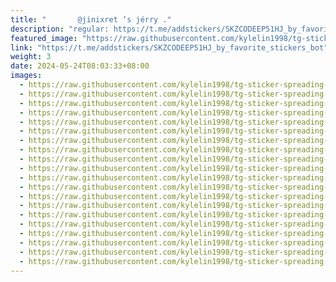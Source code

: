```yaml
---
title: "       @jinixret ‘s jérry ."
description: "regular: https://t.me/addstickers/SKZCODEEP51HJ_by_favorite_stickers_bot"
featured_image: "https://raw.githubusercontent.com/kylelin1998/tg-sticker-spreading-worldwide-images/main/img/f7a8e891-cf41-4026-9c88-80b3d4c84778.jpg"
link: "https://t.me/addstickers/SKZCODEEP51HJ_by_favorite_stickers_bot"
weight: 3
date: 2024-05-24T08:03:33+08:00
images:
  - https://raw.githubusercontent.com/kylelin1998/tg-sticker-spreading-worldwide-images/main/img/f7a8e891-cf41-4026-9c88-80b3d4c84778.jpg
  - https://raw.githubusercontent.com/kylelin1998/tg-sticker-spreading-worldwide-images/main/img/7cd11ee6-b68d-4f00-9354-ccc7a73af41f.jpg
  - https://raw.githubusercontent.com/kylelin1998/tg-sticker-spreading-worldwide-images/main/img/c307132a-679f-4d63-b79f-e974cd7590ee.jpg
  - https://raw.githubusercontent.com/kylelin1998/tg-sticker-spreading-worldwide-images/main/img/e401dcca-d409-4955-986b-1ad119691fba.jpg
  - https://raw.githubusercontent.com/kylelin1998/tg-sticker-spreading-worldwide-images/main/img/a22439c1-b296-4af7-9a61-20c7da9ef05e.jpg
  - https://raw.githubusercontent.com/kylelin1998/tg-sticker-spreading-worldwide-images/main/img/15424e8b-1dd8-4dbe-8659-3541a22558d3.jpg
  - https://raw.githubusercontent.com/kylelin1998/tg-sticker-spreading-worldwide-images/main/img/d5cbc90b-b007-4f3a-acef-cf159dc575a0.jpg
  - https://raw.githubusercontent.com/kylelin1998/tg-sticker-spreading-worldwide-images/main/img/f1a00bfc-9a08-4edb-91ae-a8320a2af40f.jpg
  - https://raw.githubusercontent.com/kylelin1998/tg-sticker-spreading-worldwide-images/main/img/8ceb353c-f2bc-4aae-ba72-d3560f5d8255.jpg
  - https://raw.githubusercontent.com/kylelin1998/tg-sticker-spreading-worldwide-images/main/img/0063791c-79db-4d72-ac0a-32bdfaae583e.jpg
  - https://raw.githubusercontent.com/kylelin1998/tg-sticker-spreading-worldwide-images/main/img/bf66bb3b-3d94-45db-9672-e06b69c74d7f.jpg
  - https://raw.githubusercontent.com/kylelin1998/tg-sticker-spreading-worldwide-images/main/img/010db593-11f1-4970-99d7-618bc5e3a954.jpg
  - https://raw.githubusercontent.com/kylelin1998/tg-sticker-spreading-worldwide-images/main/img/88d104cc-afd8-4f15-9038-5ae2d48d92bc.jpg
  - https://raw.githubusercontent.com/kylelin1998/tg-sticker-spreading-worldwide-images/main/img/798c4774-1a69-4981-b092-91883a3ce35c.jpg
  - https://raw.githubusercontent.com/kylelin1998/tg-sticker-spreading-worldwide-images/main/img/55392485-fff7-44cf-8350-c21b3da00f3d.jpg
  - https://raw.githubusercontent.com/kylelin1998/tg-sticker-spreading-worldwide-images/main/img/a8cacf43-1de2-406e-be03-29e8cb9ed10c.jpg
  - https://raw.githubusercontent.com/kylelin1998/tg-sticker-spreading-worldwide-images/main/img/5c4678dc-51ab-4e92-aae0-a134082d3ec4.jpg
  - https://raw.githubusercontent.com/kylelin1998/tg-sticker-spreading-worldwide-images/main/img/57c7f46d-ebf3-4020-adaa-bfa7d25963f5.jpg
  - https://raw.githubusercontent.com/kylelin1998/tg-sticker-spreading-worldwide-images/main/img/f38babd2-11ba-4023-b3ca-09b20ebe2fad.jpg
  - https://raw.githubusercontent.com/kylelin1998/tg-sticker-spreading-worldwide-images/main/img/a03f1d75-44f9-448c-9616-01dbaf692bdd.jpg
---
```

